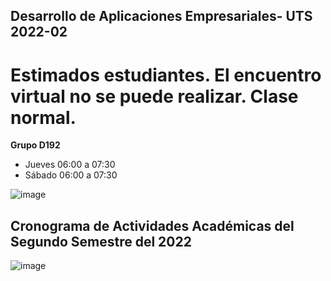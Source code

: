 ## Desarrollo de Aplicaciones Empresariales- UTS 2022-02

# Estimados estudiantes. El encuentro virtual no se puede realizar. Clase normal.


**Grupo D192**

- Jueves  06:00 a 07:30  
- Sábado  06:00 a 07:30

![image](https://user-images.githubusercontent.com/31961588/202433409-1b9e0aa7-b7bb-4cb6-a106-9b1a91b011f4.png)



## Cronograma de Actividades Académicas del Segundo Semestre del 2022 

![image](https://user-images.githubusercontent.com/31961588/184508750-a3f3fe1f-0707-47f8-84d7-6a0b23e57162.png)


